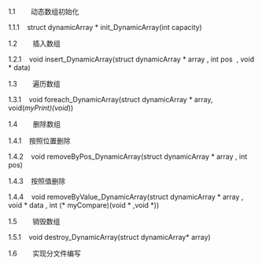 1.1        动态数组初始化

1.1.1    struct dynamicArray * init_DynamicArray(int capacity)

1.2        插入数组

1.2.1    void insert_DynamicArray(struct dynamicArray * array , int pos  , void * data)

1.3        遍历数组

1.3.1    void foreach_DynamicArray(struct dynamicArray * array, void(*myPrint)(void*))

1.4        删除数组

1.4.1    按照位置删除 

1.4.2    void removeByPos_DynamicArray(struct dynamicArray * array , int pos)

1.4.3    按照值删除

1.4.4    void removeByValue_DynamicArray(struct dynamicArray * array , void * data , int (* myCompare)(void * ,void *))

1.5        销毁数组

1.5.1    void destroy_DynamicArray(struct dynamicArray* array)

1.6        实现分文件编写